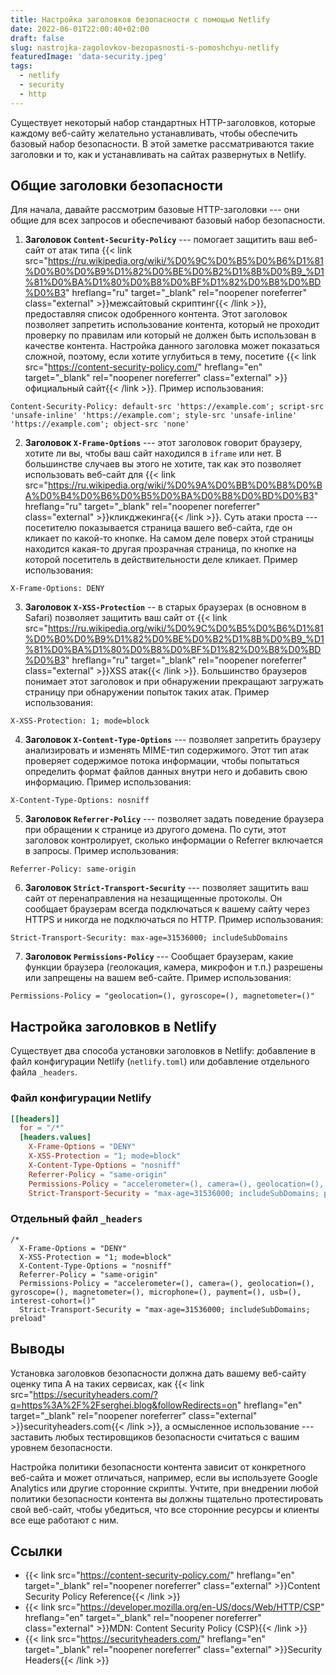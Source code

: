 ```yaml
---
title: Настройка заголовков безопасности с помощью Netlify
date: 2022-06-01T22:00:40+02:00
draft: false
slug: nastrojka-zagolovkov-bezopasnosti-s-pomoshchyu-netlify
featuredImage: 'data-security.jpeg'
tags:
  - netlify
  - security
  - http
---
```


Существует некоторый набор стандартных HTTP-заголовков, которые каждому веб-сайту желательно устанавливать, чтобы обеспечить базовый набор безопасности. В этой заметке рассматриваются такие заголовки и то, как и устанавливать на сайтах развернутых в Netlify.

<!--more-->

## Общие заголовки безопасности

Для начала, давайте рассмотрим базовые HTTP-заголовки --- они общие для всех запросов и обеспечивают базовый набор безопасности.

1. **Заголовок `Content-Security-Policy`**  --- помогает защитить ваш веб-сайт от атак типа {{< link src="https://ru.wikipedia.org/wiki/%D0%9C%D0%B5%D0%B6%D1%81%D0%B0%D0%B9%D1%82%D0%BE%D0%B2%D1%8B%D0%B9_%D1%81%D0%BA%D1%80%D0%B8%D0%BF%D1%82%D0%B8%D0%BD%D0%B3" hreflang="ru" target="_blank" rel="noopener noreferrer" class="external" >}}межсайтовый скриптинг{{< /link >}}, предоставляя список одобренного контента. Этот заголовок позволяет запретить использование контента, который не проходит проверку по правилам или который не должен быть использован в качестве контента. Настройка данного заголовка может показаться сложной, поэтому, если хотите углубиться в тему, посетите {{< link src="https://content-security-policy.com/" hreflang="en" target="_blank" rel="noopener noreferrer" class="external" >}}официальный сайт{{< /link >}}. Пример использования:
```
Content-Security-Policy: default-src 'https://example.com'; script-src  'unsafe-inline' 'https://example.com'; style-src 'unsafe-inline' 'https://example.com'; object-src 'none'
```

2. **Заголовок `X-Frame-Options`** --- этот заголовок говорит браузеру, хотите ли вы, чтобы ваш сайт находился в `iframe` или нет. В большинстве случаев вы этого не хотите, так как это позволяет использовать веб-сайт для {{< link src="https://ru.wikipedia.org/wiki/%D0%9A%D0%BB%D0%B8%D0%BA%D0%B4%D0%B6%D0%B5%D0%BA%D0%B8%D0%BD%D0%B3" hreflang="ru" target="_blank" rel="noopener noreferrer" class="external" >}}кликджекинга{{< /link >}}. Суть атаки проста --- посетителю показывается страница вашего веб-сайта, где он кликает по какой-то кнопке. На самом деле поверх этой страницы находится какая-то другая прозрачная страница, по кнопке на которой посетитель в действительности деле кликает. Пример использования:
```
X-Frame-Options: DENY
```

3. **Заголовок `X-XSS-Protection`** -- в старых браузерах (в основном в Safari) позволяет защитить ваш сайт от {{< link src="https://ru.wikipedia.org/wiki/%D0%9C%D0%B5%D0%B6%D1%81%D0%B0%D0%B9%D1%82%D0%BE%D0%B2%D1%8B%D0%B9_%D1%81%D0%BA%D1%80%D0%B8%D0%BF%D1%82%D0%B8%D0%BD%D0%B3" hreflang="ru" target="_blank" rel="noopener noreferrer" class="external" >}}XSS атак{{< /link >}}. Большинство браузеров понимает этот заголовок и при обнаружении прекращают загружать страницу при обнаружении попыток таких атак. Пример использования:
```
X-XSS-Protection: 1; mode=block
```

4. **Заголовок `X-Content-Type-Options`** --- позволяет запретить браузеру анализировать и изменять MIME-тип содержимого. Этот тип атак проверяет содержимое потока информации, чтобы попытаться определить формат файлов данных внутри него и добавить свою информацию. Пример использования:
```
X-Content-Type-Options: nosniff
```

5. **Заголовок `Referrer-Policy`** --- позволяет задать поведение браузера при обращении к странице из другого домена. По сути, этот заголовок контролирует, сколько информации о Referrer включается в запросы. Пример использования:
```
Referrer-Policy: same-origin
```

6. **Заголовок `Strict-Transport-Security`** --- позволяет защитить ваш сайт от перенаправления на незащищенные протоколы. Он сообщает браузерам всегда подключаться к вашему сайту через HTTPS и никогда не подключаться по HTTP. Пример использования:
```
Strict-Transport-Security: max-age=31536000; includeSubDomains
```

7. **Заголовок `Permissions-Policy`** --- Сообщает браузерам, какие функции браузера (геолокация, камера, микрофон и т.п.) разрешены или запрещены на вашем веб-сайте. Пример использования:
```
Permissions-Policy = "geolocation=(), gyroscope=(), magnetometer=()"
```

## Настройка заголовков в Netlify

Существует два способа установки заголовков в Netlify: добавление в файл конфигурации Netlify (`netlify.toml`) или добавление отдельного файла `_headers`.


### Файл конфигурации Netlify 

```toml
[[headers]]
  for = "/*"
  [headers.values]
    X-Frame-Options = "DENY"
    X-XSS-Protection = "1; mode=block"
    X-Content-Type-Options = "nosniff"
    Referrer-Policy = "same-origin"
    Permissions-Policy = "accelerometer=(), camera=(), geolocation=(), gyroscope=(), magnetometer=(), microphone=(), payment=(), usb=(), interest-cohort=()"
    Strict-Transport-Security = "max-age=31536000; includeSubDomains; preload"
```

### Отдельный файл `_headers`

```text
/*
  X-Frame-Options = "DENY"
  X-XSS-Protection = "1; mode=block"
  X-Content-Type-Options = "nosniff"
  Referrer-Policy = "same-origin"
  Permissions-Policy = "accelerometer=(), camera=(), geolocation=(), gyroscope=(), magnetometer=(), microphone=(), payment=(), usb=(), interest-cohort=()"
  Strict-Transport-Security = "max-age=31536000; includeSubDomains; preload"
```

## Выводы

Установка заголовков безопасности должна дать вашему веб-сайту оценку типа A на таких сервисах, как {{< link src="https://securityheaders.com/?q=https%3A%2F%2Fserghei.blog&followRedirects=on" hreflang="en" target="_blank" rel="noopener noreferrer" class="external" >}}securityheaders.com{{< /link >}}, а осмысленное использование --- заставить любых тестировщиков безопасности считаться с вашим уровнем безопасности.

Настройка политики безопасности контента зависит от конкретного веб-сайта и может отличаться, например, если вы используете Google Analytics или другие сторонние скрипты. Учтите, при внедрении любой политики безопасности контента вы должны тщательно протестировать свой веб-сайт, чтобы убедиться, что все сторонние ресурсы и клиенты все еще работают с ним.

## Ссылки

- {{< link src="https://content-security-policy.com/" hreflang="en" target="_blank" rel="noopener noreferrer" class="external" >}}Content Security Policy Reference{{< /link >}}
- {{< link src="https://developer.mozilla.org/en-US/docs/Web/HTTP/CSP" hreflang="en" target="_blank" rel="noopener noreferrer" class="external" >}}MDN: Content Security Policy (CSP){{< /link >}}
- {{< link src="https://securityheaders.com/" hreflang="en" target="_blank" rel="noopener noreferrer" class="external" >}}Security Headers{{< /link >}}
